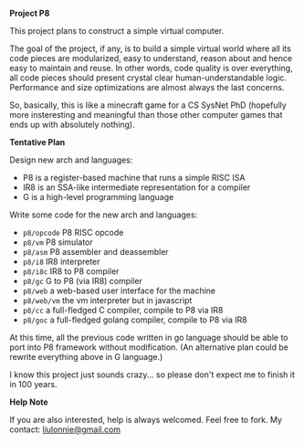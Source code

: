 **Project P8**

This project plans to construct a simple virtual computer.

The goal of the project, if any, is to build a simple virtual world where all
its code pieces are modularized, easy to understand, reason about and hence
easy to maintain and reuse. In other words, code quality is over everything,
all code pieces should present crystal clear human-understandable logic.
Performance and size optimizations are almost always the last concerns.

So, basically, this is like a minecraft game for a CS SysNet PhD (hopefully
more insteresting and meaningful than those other computer games that ends up
with absolutely nothing). 

**Tentative Plan**

Design new arch and languages:

- P8 is a register-based machine that runs a simple RISC ISA
- IR8 is an SSA-like intermediate representation for a compiler
- G is a high-level programming language

Write some code for the new arch and languages:

- `p8/opcode` P8 RISC opcode 
- `p8/vm` P8 simulator
- `p8/asm` P8 assembler and deassembler
- `p8/i8` IR8 interpreter
- `p8/i8c` IR8 to P8 compiler
- `p8/gc` G to P8 (via IR8) compiler
- `p8/web` a web-based user interface for the machine
- `p8/web/vm` the vm interpreter but in javascript
- `p8/cc` a full-fledged C compiler, compile to P8 via IR8
- `p8/goc` a full-fledged golang compiler, compile to P8 via IR8

At this time, all the previous code written in go language should be able to
port into P8 framework without modification. (An alternative plan could be
rewrite everything above in G language.)

I know this project just sounds crazy... so please don't expect me to finish it
in 100 years.

**Help Note**

If you are also interested, help is always welcomed. Feel free to fork. My contact: liulonnie@gmail.com
